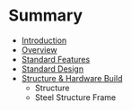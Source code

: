 # Summary

* [Introduction](README.md)
* [Overview](overview.md)
* [Standard Features](standard_features.md)
* [Standard Design](standard_design.md)
* [Structure & Hardware Build](build/structure_&_hardware_build.md)
   * Structure
   * Steel Structure Frame

